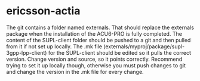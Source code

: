 # ericsson-actia

The git contains a folder named externals. That should replace the externals package when the installation of the ACU6-PRO is fully completed. The content of the SUPL-client folder should be pushed to a git and then pulled from it if not set up locally. The .mk file (externals/myproj/package/supl-3gpp-lpp-client) for the SUPL-client should be edited so it pulls the correct version. Change version and source, so it points correctly. Recommend trying to set it up locally though, otherwise you must push changes to git and change the version in the .mk file for every change. 
